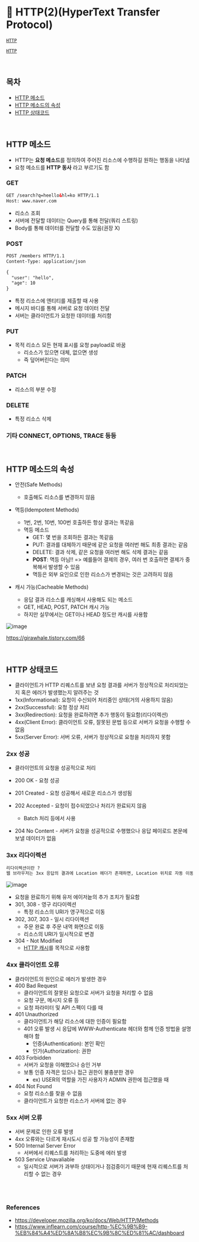 # 📝 HTTP(2)(HyperText Transfer Protocol)

[`HTTP`](https://github.com/JuHyun419/study/blob/master/computer-science/HTTP.md)

[`HTTP`](https://github.com/JuHyun419/study/blob/master/computer-science/HTTP(3).md)

<br>

## 목차
- [HTTP 메소드](#HTTP-메소드)
- [HTTP 메소드의 속성](#HTTP-메소드의-속성)
- [HTTP 상태코드](#HTTP-상태코드)

<br>

## HTTP 메소드
- HTTP는 **요청 메소드**를 정의하여 주어진 리소스에 수행하길 원하는 행동을 나타냄
- 요청 메소드를 **HTTP 동사** 라고 부르기도 함

### GET

```html
GET /search?q=heello&hl=ko HTTP/1.1
Host: www.naver.com
```

- 리소스 조회
- 서버에 전달할 데이터는 Query를 통해 전달(쿼리 스트링)
- Body를 통해 데이터를 전달할 수도 있음(권장 X)

### POST

```html
POST /members HTTP/1.1
Content-Type: application/json

{
  "user": "hello",
  "age": 10
}
```

- 특정 리소스에 엔티티를 제출할 때 사용
- 메시지 바디를 통해 서버로 요청 데이터 전달
- 서버는 클라이언트가 요청한 데이터를 처리함

### PUT
- 목적 리소스 모든 현재 표시를 요청 payload로 바꿈
  - 리소스가 있으면 대체, 없으면 생성
  - 즉 덮어버린다는 의미

### PATCH
- 리소스의 부분 수정

### DELETE
- 특정 리소스 삭제

### 기타 CONNECT, OPTIONS, TRACE 등등

<br>

## HTTP 메소드의 속성
- 안전(Safe Methods)
  - 호출해도 리소스를 변경하지 않음
- 멱등(Idempotent Methods)
  - 1번, 2번, 10번, 100번 호출하든 항상 결과는 똑같음
  - 멱등 메소드
    - GET: 몇 번을 조회하든 결과는 똑같음
    - PUT: 결과를 대체하기 때문에 같은 요청을 여러번 해도 최종 결과는 같음
    - DELETE: 결과 삭제, 같은 요청을 여러번 해도 삭제 결과는 같음
    - **POST**: 멱등 아님!! => 예를들어 결제의 경우, 여러 번 호출하면 결제가 중복해서 발생할 수 있음
    - 멱등은 외부 요인으로 인한 리소스가 변경되는 것은 고려하지 않음

- 캐시 가능(Cacheable Methods)
  - 응답 결과 리소스를 캐싱해서 사용해도 되는 메소드
  - GET, HEAD, POST, PATCH 캐시 가능
  - 하지만 실무에서는 GET이나 HEAD 정도만 캐시를 사용함

![image](https://user-images.githubusercontent.com/50076031/125431613-3170126d-e728-43b5-99f4-e9f9a0c1f417.png)

https://girawhale.tistory.com/66

<br>

## HTTP 상태코드
- 클라이언트가 HTTP 리퀘스트를 보낸 요청 결과를 서버가 정상적으로 처리되었는지 혹은 에러가 발생했는지 알려주는 것
- 1xx(Informational): 요청이 수신되어 처리중인 상태(거의 사용하지 않음)
- 2xx(Successful): 요청 정상 처리
- 3xx(Redirection): 요청을 완료하려면 추가 행동이 필요함(리다이렉션)
- 4xx(Client Error): 클라이언트 오류, 잘못된 문법 등으로 서버가 요청을 수행할 수 없음
- 5xx(Server Error): 서버 오류, 서버가 정상적으로 요청을 처리하지 못함

### 2xx 성공
- 클라이언트의 요청을 성공적으로 처리

- 200 OK - 요청 성공
- 201 Created - 요청 성공해서 새로운 리소스가 생성됨
- 202 Accepted - 요청이 접수되었으나 처리가 완료되지 않음
  - Batch 처리 등에서 사용
- 204 No Content - 서버가 요청을 성공적으로 수행했으나 응답 페이로드 본문에 보낼 데이터가 없음

### 3xx 리다이렉션

```html
리다이렉션이란 ?
웹 브라우저는 3xx 응답의 결과에 Location 헤더가 존재하면, Location 위치로 자동 이동하도록 하는 것을 의미함(리다이렉트)
```

![image](https://user-images.githubusercontent.com/50076031/125438012-2d0fdaf0-75b6-4ed4-b0ab-31b70e8a0383.png)


- 요청을 완료하기 위해 유저 에이저늩의 추가 조치가 필요함
- 301, 308 - 영구 리다이렉션
  - 특정 리소스의 URI가 영구적으로 이동
- 302, 307, 303 - 일시 리다이렉션
  - 주문 완료 후 주문 내역 화면으로 이동
  - 리소스의 URI가 일시적으로 변경
- 304 - Not Modified
  - [HTTP 캐시](https://developer.mozilla.org/ko/docs/Web/HTTP/Caching)를 목적으로 사용함

### 4xx 클라이언트 오류
- 클라이언트의 원인으로 에러가 발생한 경우
- 400 Bad Request
  - 클라이언트의 잘못된 요청으로 서버가 요청을 처리할 수 없음
  - 요청 구문, 메시지 오류 등
  - 요청 파라미터 및 API 스펙이 다를 때
- 401 Unauthorized
  - 클라이언트가 해당 리소스에 대한 인증이 필요함
  - 401 오류 발생 시 응답에 WWW-Authenticate 헤더와 함께 인증 방법을 설명해야 함
    - 인증(Authentication): 본인 확인
    - 인가(Authorization): 권한
- 403 Forbidden
  - 서버가 요청을 이해했으나 승인 거부
  - 보통 인증 자격은 있으나 접근 권한이 불충분한 경우
    - ex) USER의 역할을 가진 사용자가 ADMIN 권한에 접근했을 때
- 404 Not Found
  - 요청 리소스를 찾을 수 없음
  - 클라이언트가 요청한 리소스가 서버에 없는 경우

### 5xx 서버 오류
- 서버 문제로 인한 오류 발생
- 4xx 오류와는 다르게 재시도시 성공 할 가능성이 존재함
- 500 Internal Server Error
  - 서버에서 리퀘스트를 처리하는 도중에 에러 발생
- 503 Service Unavaliable
  - 일시적으로 서버가 과부하 상태이거나 점검중이기 때문에 현재 리퀘스트를 처리할 수 없는 경우


<br><br>

### References
- https://developer.mozilla.org/ko/docs/Web/HTTP/Methods
- https://www.inflearn.com/course/http-%EC%9B%B9-%EB%84%A4%ED%8A%B8%EC%9B%8C%ED%81%AC/dashboard
